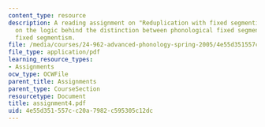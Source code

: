 ```yaml
---
content_type: resource
description: A reading assignment on "Reduplication with fixed segmentism" and problems
  on the logic behind the distinction between phonological fixed segmentism and morphological
  fixed segmentism.
file: /media/courses/24-962-advanced-phonology-spring-2005/4e55d351557cc20a7982c595305c12dc_assignment4.pdf
file_type: application/pdf
learning_resource_types:
- Assignments
ocw_type: OCWFile
parent_title: Assignments
parent_type: CourseSection
resourcetype: Document
title: assignment4.pdf
uid: 4e55d351-557c-c20a-7982-c595305c12dc
---
```

